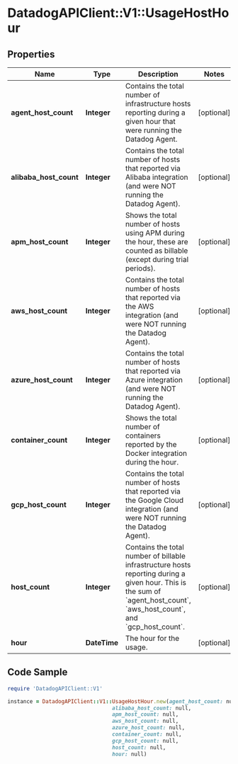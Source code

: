 # DatadogAPIClient::V1::UsageHostHour

## Properties

Name | Type | Description | Notes
------------ | ------------- | ------------- | -------------
**agent_host_count** | **Integer** | Contains the total number of infrastructure hosts reporting during a given hour that were running the Datadog Agent. | [optional] 
**alibaba_host_count** | **Integer** | Contains the total number of hosts that reported via Alibaba integration (and were NOT running the Datadog Agent). | [optional] 
**apm_host_count** | **Integer** | Shows the total number of hosts using APM during the hour, these are counted as billable (except during trial periods). | [optional] 
**aws_host_count** | **Integer** | Contains the total number of hosts that reported via the AWS integration (and were NOT running the Datadog Agent). | [optional] 
**azure_host_count** | **Integer** | Contains the total number of hosts that reported via Azure integration (and were NOT running the Datadog Agent). | [optional] 
**container_count** | **Integer** | Shows the total number of containers reported by the Docker integration during the hour. | [optional] 
**gcp_host_count** | **Integer** | Contains the total number of hosts that reported via the Google Cloud integration (and were NOT running the Datadog Agent). | [optional] 
**host_count** | **Integer** | Contains the total number of billable infrastructure hosts reporting during a given hour. This is the sum of &#x60;agent_host_count&#x60;, &#x60;aws_host_count&#x60;, and &#x60;gcp_host_count&#x60;. | [optional] 
**hour** | **DateTime** | The hour for the usage. | [optional] 

## Code Sample

```ruby
require 'DatadogAPIClient::V1'

instance = DatadogAPIClient::V1::UsageHostHour.new(agent_host_count: null,
                                 alibaba_host_count: null,
                                 apm_host_count: null,
                                 aws_host_count: null,
                                 azure_host_count: null,
                                 container_count: null,
                                 gcp_host_count: null,
                                 host_count: null,
                                 hour: null)
```


